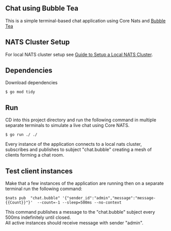 
## Chat using Bubble Tea
This is a simple terminal-based chat application using Core Nats and [Bubble Tea](https://github.com/charmbracelet/bubbletea)

## NATS Cluster Setup
For local NATS cluster setup see [Guide to Setup a Local NATS Cluster](../../../local/nats-cluster/README.md). <br />
## Dependencies
Download dependencies
```
$ go mod tidy
```

## Run
CD into this project directory and run the following command in multiple separate terminals to simulate a live chat using Core NATS. 
```
$ go run ./ ./
```
Every instance of the application connects to a local nats cluster, subscribes and publishes to subject "chat.bubble" creating a mesh of clients forming a chat room.

## Test client instances
Make that a few instances of the application are running then on a separate terminal run the following command:
```
$nats pub  "chat.bubble" '{"sender_id":"admin","message":"message-{{Count}}"}'  --count=-1 --sleep=500ms --no-context
```
This command publishes a message to the "chat.bubble" subject every 500ms indefinitely until closed. <br />
All active instances should receive message with sender "admin".
